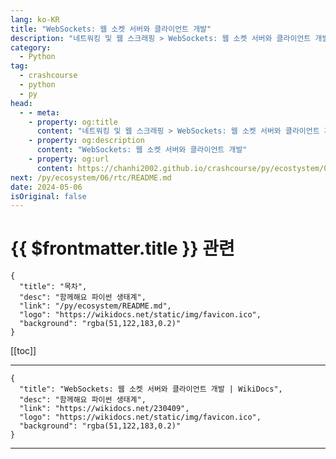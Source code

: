 ```yaml
---
lang: ko-KR
title: "WebSockets: 웹 소켓 서버와 클라이언트 개발"
description: "네트워킹 및 웹 스크래핑 > WebSockets: 웹 소켓 서버와 클라이언트 개발"
category:
  - Python
tag: 
  - crashcourse
  - python
  - py
head:
  - - meta:
    - property: og:title
      content: "네트워킹 및 웹 스크래핑 > WebSockets: 웹 소켓 서버와 클라이언트 개발"
    - property: og:description
      content: "WebSockets: 웹 소켓 서버와 클라이언트 개발"
    - property: og:url
      content: https://chanhi2002.github.io/crashcourse/py/ecostystem/06/rtc/web-sockets.html
next: /py/ecosystem/06/rtc/README.md
date: 2024-05-06
isOriginal: false
---
```


# {{ $frontmatter.title }} 관련

```component VPCard
{
  "title": "목차",
  "desc": "함께해요 파이썬 생태계",
  "link": "/py/ecosystem/README.md",
  "logo": "https://wikidocs.net/static/img/favicon.ico",
  "background": "rgba(51,122,183,0.2)"
}
```

[[toc]]

---

```component VPCard
{
  "title": "WebSockets: 웹 소켓 서버와 클라이언트 개발 | WikiDocs",
  "desc": "함께해요 파이썬 생태계",
  "link": "https://wikidocs.net/230409",
  "logo": "https://wikidocs.net/static/img/favicon.ico",
  "background": "rgba(51,122,183,0.2)"
}
```

<!-- TODO: 작성 -->

---

<TagLinks />
